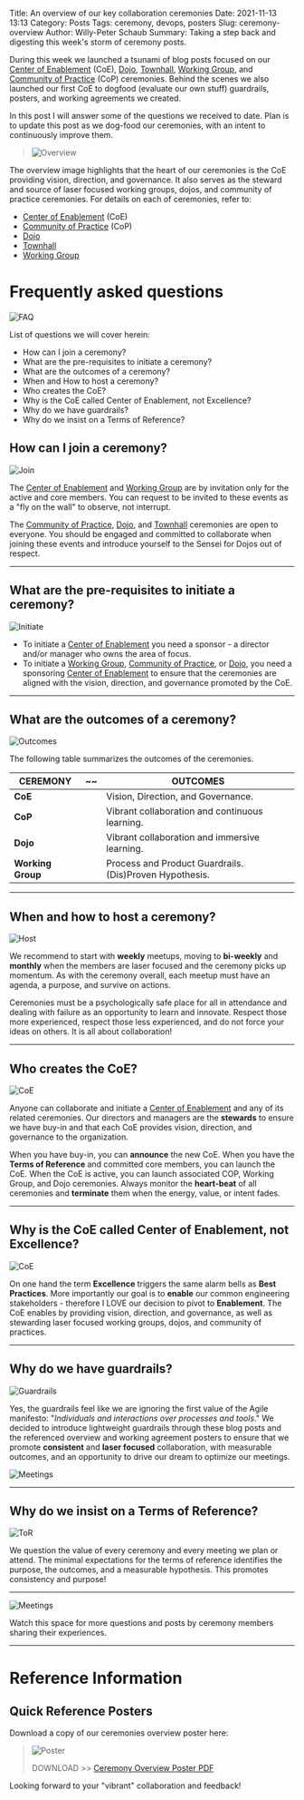 Title: An overview of our key collaboration ceremonies
Date: 2021-11-13 13:13
Category: Posts
Tags: ceremony, devops, posters
Slug: ceremony-overview
Author: Willy-Peter Schaub
Summary: Taking a step back and digesting this week's storm of ceremony posts.

During this week we launched a tsunami of blog posts focused on our [Center of Enablement](/ceremony-center-of-enablement.html) (CoE), [Dojo](/dojo-events.html), [Townhall](/townhall.html), [Working Group](../ceremony-working-group.html), and [Community of Practice](/ceremony-community-of-practice.html) (CoP) ceremonies. Behind the scenes we also launched our first CoE to dogfood (evaluate our own stuff) guardrails, posters, and working agreements we created.

In this post I will answer some of the questions we received to date. Plan is to update this post as we dog-food our ceremonies, with an intent to continuously improve them.

> ![Overview](../images/ceremonies-overview.png)

The overview image highlights that the heart of our ceremonies is the CoE providing vision, direction, and governance. It also serves as the steward and source of laser focused working groups, dojos, and community of practice ceremonies. For details on each of ceremonies, refer to:
- [Center of Enablement](/ceremony-center-of-enablement.html) (CoE)
- [Community of Practice](/ceremony-community-of-practice.html) (CoP)
- [Dojo](/dojo-events.html)
- [Townhall](/townhall.html)
- [Working Group](../ceremony-working-group.html)

# Frequently asked questions

![FAQ](../images/automation-lesson-1-5.png)

List of questions we will cover herein:

- How can I join a ceremony?
- What are the pre-requisites to initiate a ceremony?
- What are the outcomes of a ceremony?
- When and How to host a ceremony? 
- Who creates the CoE?
- Why is the CoE called Center of Enablement, not Excellence?
- Why do we have guardrails?
- Why do we insist on a Terms of Reference?

## How can I join a ceremony?

![Join](../images/ceremony-overview-3.png)

The [Center of Enablement](/ceremony-center-of-enablement.html) and [Working Group](../ceremony-working-group.html) are by invitation only for the active and core members. You can request to be invited to these events as a "fly on the wall" to observe, not interrupt.

The [Community of Practice](/ceremony-community-of-practice.html), [Dojo](/dojo-events.html), and [Townhall](/townhall.html) ceremonies are open to everyone. You should be engaged and committed to collaborate when joining these events and introduce yourself to the Sensei for Dojos out of respect. 

---

## What are the pre-requisites to initiate a ceremony?

![Initiate](../images/ceremony-overview-4.png)

- To initiate a [Center of Enablement](/ceremony-center-of-enablement.html) you need a sponsor - a director and/or manager who owns the area of focus. 
- To initiate a [Working Group](../ceremony-working-group.html), [Community of Practice](/ceremony-community-of-practice.html), or [Dojo](/dojo-events.html), you need a sponsoring [Center of Enablement](/ceremony-center-of-enablement.html) to ensure that the ceremonies are aligned with the vision, direction, and governance promoted by the CoE.

---

## What are the outcomes of a ceremony?

![Outcomes](../images/ceremony-overview-5.png)

The following table summarizes the outcomes of the ceremonies.


| CEREMONY          | ~~ | OUTCOMES |
|-------------------|----|----------|
| **CoE**           |    | Vision, Direction, and Governance. |
| **CoP**           |    | Vibrant collaboration and continuous learning. |
| **Dojo**          |    | Vibrant collaboration and immersive learning. |
| **Working Group** |    | Process and Product Guardrails. (Dis)Proven Hypothesis. |


---

## When and how to host a ceremony? 

![Host](../images/ceremony-overview-6.png)

We recommend to start with **weekly** meetups, moving to **bi-weekly** and **monthly** when the members are laser focused and the ceremony picks up momentum. As with the ceremony overall, each meetup must have an agenda, a purpose, and survive on actions.

Ceremonies must be a psychologically safe place for all in attendance and dealing with failure as an opportunity to learn and innovate. Respect those more experienced, respect those less experienced, and do not force your ideas on others. It is all about collaboration!

---

## Who creates the CoE?

![CoE](../images/ceremony-overview-7.png)

Anyone can collaborate and initiate a [Center of Enablement](/ceremony-center-of-enablement.html) and any of its related ceremonies. Our directors and managers are the **stewards** to ensure we have buy-in and that each CoE provides vision, direction, and governance to the organization. 

When you have buy-in, you can **announce** the new CoE. When you have the **Terms of Reference** and committed core members, you can launch the CoE. When the CoE is active, you can launch associated COP, Working Group, and Dojo ceremonies. Always monitor the **heart-beat** of all ceremonies and **terminate** them when the energy, value, or intent fades.

---

## Why is the CoE called Center of Enablement, not Excellence?

![CoE](../images/ceremony-overview-7.png)

On one hand the term **Excellence** triggers the same alarm bells as **Best Practices**. More importantly our goal is to **enable** our common engineering stakeholders - therefore I LOVE our decision to pivot to **Enablement**. The CoE enables by providing vision, direction, and governance, as well as stewarding laser focused working groups, dojos, and community of practices.

---

## Why do we have guardrails?

![Guardrails](../images/ceremony-overview-8.png)

Yes, the guardrails feel like we are ignoring the first value of the Agile manifesto: "_Individuals and interactions over processes and tools_." We decided to introduce lightweight guardrails through these blog posts and the referenced overview and working agreement posters to ensure that we promote **consistent** and **laser focused** collaboration, with measurable outcomes, and an opportunity to drive our dream to optimize our meetings.

![Meetings](../images/ceremony-overview-1x.png)

---

## Why do we insist on a Terms of Reference?

![ToR](../images/ceremony-overview-2.png)

We question the value of every ceremony and every meeting we plan or attend. The minimal expectations for the terms of reference identifies the purpose, the outcomes, and a measurable hypothesis. This promotes consistency and purpose!

---

![Meetings](../images/azuredevop-automation-stakeholders-3.png)

Watch this space for more questions and posts by ceremony members sharing their experiences.

---

# Reference Information

## Quick Reference Posters

Download a copy of our ceremonies overview poster here:

> ![Poster](../images/moving-hundreds-of-pipeline-snowflakes-qr-1-2.png)
>
> DOWNLOAD >> [Ceremony Overview Poster PDF](/documents/working-agreement-ceremonies-overview.pdf)

Looking forward to your "vibrant" collaboration and feedback!

